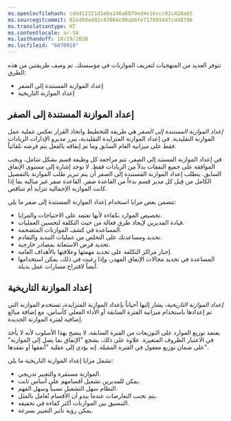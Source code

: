 ```yaml
---
ms.openlocfilehash: cdd412321d1e8a146a6879ed4e16ccc01c428a65
ms.sourcegitcommit: 82ed9ded42c47064c90ab6fe717893447cd48796
ms.translationtype: HT
ms.contentlocale: ar-SA
ms.lasthandoff: 10/19/2020
ms.locfileid: "6070910"
---
```

تتوفر العديد من المنهجيات لتعريف الموازنات في مؤسستك. تم وصف طريقتين من هذه الطرق:

-   إعداد الموازنة المستندة إلى الصفر
-   إعداد الموازنة التاريخية

## <a name="zero-based-budgeting"></a>إعداد الموازنة المستندة إلى الصفر 

*إعداد الموازنة المستندة إلى الصفر* هي طريقة للتخطيط واتخاذ القرار تعكس عملية عمل الموازنة التقليدية. في إعداد الموازنة المتزايدة التقليدية، يبرر مديرو الإدارات الزيادات فقط على ميزانية العام السابق وما تم إنفاقه بالفعل يتم فرضه تلقائياً.

في إعداد الموازنة المستند إلى الصفر، تتم مراجعة كل وظيفة قسم بشكل شامل، ويجب الموافقة على جميع النفقات بدلاً من الزيادات فقط. لا توجد إشارة إلى مستوى الإنفاق السابق.
يتطلب إعداد الموازنة المستندة إلى الصفر أن يتم تبرير طلب الموازنة بالتفصيل الكامل من قِبل كل مدير قسم بدءاً من القاعدة صفر.
القاعدة صفر غير مبالية بما إذا كانت الموازنة الإجمالية تتزايد أم تتناقص.

تتضمن بعض مزايا استخدام إعداد الموازنة المستندة إلى صفر ما يلي:

-   تخصيص الموارد بكفاءة لأنها تعتمد على الاحتياجات والمزايا.
-   قيادة المديرين لإيجاد طرق فعالة من حيث التكلفة لتحسين العمليات.
-   المساعدة في كشف الموازنات المتضخمة.
-   تحديد ومساعدتك على التخلص من عمليات التبديد والتقادم.
-   تحديد فرص الاستعانة بمصادر خارجية.
-   إجبار مراكز التكلفة على تحديد مهمتها وعلاقتها بالأهداف العامة.
-   المساعدة في تحديد مجالات الإنفاق المهدر، وإذا رغبت في ذلك، يمكن استخدامها أيضاً لاقتراح مسارات عمل بديلة.

## <a name="historical-budgeting"></a>إعداد الموازنة التاريخية 

*إعداد الموازنة التاريخية*، يشار إليها أحياناً بإعداد الموازنة المتزايدة، تستخدم الموازنة التي تم إعدادها باستخدام ميزانية الفترة السابقة أو الأداء الفعلي كأساس، مع إضافة مبالغ إضافية لفترة الموازنة الجديدة.

يعتمد توزيع الموارد على التوزيعات من الفترة السابقة. لا ينصح بهذا الأسلوب لأنه لا يأخذ في الاعتبار الظروف المتغيرة. علاوة على ذلك، يشجع "الإنفاق بما يصل إلى الموازنة" على ضمان توزيع معقول في الفترة المقبلة. إنه يؤدي إلى عقلية "أنفقها أو تفقدها".

تشمل مزايا إعداد الموازنة التاريخية ما يلي:

-   الموازنة مستقرة والتغيير تدريجي.
-   يمكن للمديرين تشغيل أقسامهم على أساس ثابت.
-   النظام سهل التشغيل نسبياً وسهل الفهم.
-   يتم تجنب التعارضات عندما يبدو أن الأقسام تُعامل بالمثل.
-   التنسيق بين الموازنات أكثر كفاءة في تحقيقه.
-   يمكن رؤية تأثير التغيير بسرعة.
